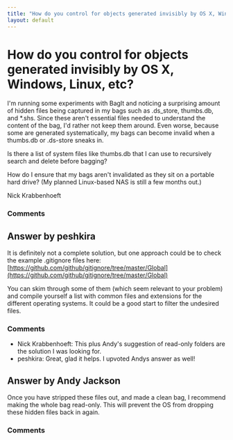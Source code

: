 ```yaml
---
title: "How do you control for objects generated invisibly by OS X, Windows, Linux, etc?"
layout: default
---
```

How do you control for objects generated invisibly by OS X, Windows, Linux, etc?
=====================
I'm running some experiments with BagIt and noticing a surprising amount
of hidden files being captured in my bags such as .ds\_store, thumbs.db,
and \*.shs. Since these aren't essential files needed to understand the
content of the bag, I'd rather not keep them around. Even worse, because
some are generated systematically, my bags can become invalid when a
thumbs.db or .ds-store sneaks in.

Is there a list of system files like thumbs.db that I can use to
recursively search and delete before bagging?

How do I ensure that my bags aren't invalidated as they sit on a
portable hard drive? (My planned Linux-based NAS is still a few months
out.)

Nick Krabbenhoeft

### Comments ###


Answer by peshkira
----------------
It is definitely not a complete solution, but one approach could be to
check the example .gitignore files here:
[https://github.com/github/gitignore/tree/master/Global](https://github.com/github/gitignore/tree/master/Global)

You can skim through some of them (which seem relevant to your problem)
and compile yourself a list with common files and extensions for the
different operating systems. It could be a good start to filter the
undesired files.

### Comments ###
* Nick Krabbenhoeft: This plus Andy's suggestion of read-only folders are the solution I was
looking for.
* peshkira: Great, glad it helps. I upvoted Andys answer as well!

Answer by Andy Jackson
----------------
Once you have stripped these files out, and made a clean bag, I
recommend making the whole bag read-only. This will prevent the OS from
dropping these hidden files back in again.

### Comments ###

